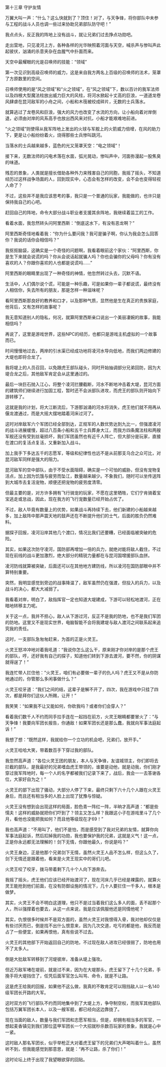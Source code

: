 第十三章 守护友情


万翼大叫一声：“什么？这么快就到了？顶住！对了，与天争锋，将你部队中未参与工程的战斗人员也调一些过来协助兄弟部队防守吧！”

我点点头，反正我的阵地上没有战斗，就让兄弟们过去挣点功勋吧。

走出营地，只见凌河上方，各种各样的光华映照着河面与天空，喊杀声与惨叫声此起彼伏，汹涌的杀意夹杂在血腥气中扑面而来。

天空中最耀眼的光是召唤师的技能：“领域”

第一次见识到高级召唤师的威力，这是来自我方两名上百级的召唤师的法术，笼罩了方原数里的空间。

召唤师使用的是“风之领域”和“火之领域”，在“风之领域”下，数以百计的我军法师以及四根大型魔法柱放出威力巨大的风柱，将河水掀起十丈高的巨浪，一道道龙卷风肆虐在昆河敌军的小舟之间，小船和木筏被绞成碎片，无数的士兵落水。

就算逃过了龙卷风和巨浪，强大的风力也改变了水流的方向，让小船向着对岸倒退，必须由对岸的风系高手也放出西风来对抗，小船才能艰难地前进。

“火之领域”则使得从我军阵地上发出的火球与军舰上的火箭威力倍增，在风的助力下，更是让小船纷纷着火，烧得那些士兵惨叫跳河。

当落水的士兵越来越多，蓝色的光又笼罩天空：“电之领域”！

接下来，无数法师的闪电术落在水面，弧光晃动，惨叫声中，河面弥漫起一股焦臭的味道。

残忍的景象，人类就是擅长借助各种外力来残害自己的同胞，我摇了摇头，不知道经历过这样战争场面的人，回到现实中，心态会有怎样的改变，会不会也变得轻视人命了？

不过，这些并不是我应该思考的事，我只是一个普通的玩家，我能做的，也许只是保持我自己的心吧。

赶回自己的阵地，命令大部分战斗职业者支援其余阵地，我继续着监工的工作。

看着水面，我忽然转头问阿里西斯：“倒底这水下，有没有恶龙啊？”

阿里西斯奇怪地看着我：“你为什么要问我？我可是骗子啊，你认为我会怎么回答你？我说的话你会相信吗？”

我抠抠脑袋，这确实是一个奇怪的问题啊，我看着眼前这个家伙：“阿里西斯，你是生下来就会说谎的吗？你从会说话起就骗人吗？你也会骗你的父母吗？你有没有喜欢的人？你跟你喜欢的人也都是说谎吗……”

阿里西斯的眼睛里出现了一种奇怪的神情，他忽然转过头去，沉默不语。

生活中，人们偶尔说个谎，可能是一种乐趣，可是如果你一辈子都说谎，最终没有人相信你，失去所有的朋友，那是怎样一种滋味呢？

看阿里西斯那良好的教养和口才，以及那种气质，显然他是生在真正的贵族家庭，他背后，又有怎样的故事呢？

我无意知道别人的隐私，何况，就算阿里西斯亲口说出一个美丽凄婉的故事，我能相信吗？

再说了，这里是游戏世界，这些NPC的经历，也都只是游戏主机虚拟的一个故事而已。

时间慢慢地过去，两岸的引水渠已经成功地将凌河水导向低地，而我们两边修建的大堤也即将合龙了。

我将堤上的人员召回，以免跟虎王部队碰头，同时开始抽调部分兄弟回防，因为大堤合龙之后，其他敌军肯定会从这里通过的。

最后一块巨石抛入江心，将整个凌河拦腰截断，河水不断地冲击着大堤，昆河方面的建筑师们继续进行加固工程，暂时还不会派部队进攻，而虎王的部队则开始向下游转移了。

这就是我的计划，将大江断流后，下游那汹涌的河水将消失，虎王他们就不用再从偃龙渡通过，而是大摇大摆地踏着河床过河了。

这时对岸敌军六个军团已经全部到达，正规军的人数优势达到九比一，但强渡凌河的战斗进展缓慢，超过八百条小船和五千士兵葬身大江，而我方四条魔法柱和两艘军舰还没有受到丝毫损坏，我们军团虽然也有近千人阵亡，但大部分是玩家，直接在渡口的复活点复活，又重新加入战斗。

加上我手下多达五千的志愿军，等级和纪律性也远不是从前那支乌合之众可比，对昆河敌军同样是强大的阻力。

昆河敌军的空中部队，由于不受水面阻碍，确实是一个可怕的威胁，但没有宠物复活点，加上因为饥饿与疲劳而坠江，数量越来越少。不象我们，随时可以坐传送阵到大城市去复活宠物，顺便还把宠物的疲劳度清零。

但最主要的是，对方许多拥有飞行骑宠的玩家，不愿在这里牺牲，它们宁肯骑着宝宝逃走或怠战，因此，现在我方的飞行宠数量已经开始占优了。

不过，敌人毕竟有数量上的优势，如果战斗再持续下去，他们新建的小船越来越多，加上敌阵中那声震天地的鼓声还在不断提升他们的士气，后面的胜负仍然难料。

据探子回报，凌河沿岸其他几个渡口，情况比我们还要糟，已经面临被突破的危险。

其实，如果这次防守凌河，国防部再增加一倍的兵力，就绝对能将敌人截住，不过现在前线的战斗更加激烈，绝大部分的精锐力量都在与昆河国增援部队血拼。

凌河防线就算被突破，后面还可以在其他地方建防线，所以凌河在国防部眼中并不算特别重要。

突然，我明显感觉到旁边的战事降温了，敌军虽然仍在强渡，但投入的兵力，以及战斗的决心，都大大减弱了。

我看着对岸，明白了，敌指挥官一定也知道大堤建成，下游可以轻松地渡河，正在暗地转移主力呢。

关于这一点，我并不担心，敌人从下游过河，反正不是我的防地，也不是我们军团的防地。这里又不是现实世界，电脑智能不会将我建堤与敌人渡河之间联系起来追究我的责任。

这时，一支部队急匆匆赶来，为首的正是火灵王。

火灵王怒冲冲地对着我吼道：“我说你怎么这么干，原来刚才你对岸的是那个虎王的部队，哼，还好我有自己的探子，知道他们转到下游去渡河，要不然，你的阴谋就得逞了！”

我连忙带人拦住他：“火灵王，咱们有必要做一辈子的仇人吗？虎王又不是从你防地通过的，你管那么多闲事做什么？”

火灵王咬牙道：“我们之间的结，这辈子是解不开了，四次，我在游戏中只挂了四次，都是拜你们这伙人所赐，让开！”

我笑笑：“如果我不让又能如何，你砍我吗？或者你们会穿人？”

看着我们数千人不约而同手拉手连在一起挡在前方，火灵王眼睛都要冒火了：“与天争锋！我要向军团长报告，你通敌！如果军团长还是那么蠢，我就向军事法庭起诉！”

我想了想：“既然这样，我就给你一个立功的机会吧，兄弟们，放开手。”

火灵王哈哈大笑，带着数百手下穿过我的部队。

我忽然高声道：“各位火灵王团的朋友，本人与天争锋，友谊城领主，你们即将去拦截的部队，是我最好的兄弟嗜血虎王带领的，谁要是动他，就是动我，你们刚才穿过我军阵地时，每一个人的名字都被我们记录下来了，战后，我会一一去答谢各位，大家好自为之！”

火灵王的部下出现了骚动，大部分人停了下来，最终只剩下六十几个人跟在火灵王身后，而且还有相当多的人脸上出现了犹豫与惊疑。

火灵王没有想到会出现这样的局面，脸色青一阵红一阵，半晌才高声道：“都是些懦夫！这样的威胁就把你们吓到了？领主又怎么样？我跟这小子在游戏里斗了几个月，看他也没能把我如何？而且他等级现在才69！”

我也高声道：“不用叫了，他们不是怕，而是感受到了我对兄弟的友情，就算你向军事法庭起诉，然后扣掉我的功勋，我也要保护我的兄弟，这就是义气！这一点，正是你永远都无法理解的！剑下无情，你跟他最久，你说是吗？”

火灵王身边，正是他那个兄弟剑下无情，虽然火灵王人品不怎么样，但这么久了，剑下无情还是跟着他，看来是火灵王现实中的哥们儿吧。

火灵王咬了咬牙，拨马带着剩下几十个人向下游奔去。

我摇了摇头，虎王他们应该已经开始渡河了，现在河床几乎已经是裸露的，就算火灵王能抢到他们前面，在没有防御设施的情况下，几十人要拦住一千多人，根本是做梦。

其实，火灵王不会不明白这道理，他只不是过当着我们这么多人的面，丢不起那个人，所以强撑着也要去，从这一点来说，我是应该佩服他还是同情他呢？

其实，仇恨很多时候并不是双方面的，虽然火灵王对我恨得入骨，我对他却仅仅是有些讨厌而已，倒是找不出什么恨意来，因为几次交道，吃亏的都是他，我反而是占了一些便宜，如果再恨他，真有些说不过去。

火灵王的其他部下开始返回自己的防地，不过现在敌人进攻已经很弱了，防地也用不了太多人。

倒是大批敌军转移到了河堤彼岸，准备从堤上强攻。

但近万敌军堵在堤前，就是过不来，因为在大堤那头，虎王留下了十几个兄弟，手挽手将大堤挡住了，任凭后面军官怎么叫骂、命令，就是不让路。

这是虎王给我的回报，如果他不这么做，我真的不敢肯定可以阻挡敌人以一名140级军团长开路的大军。

这时双方的飞行部队不约而同地集中到了大堤上方，争夺制空权，而我军其他部队包括万翼军团长本人，以及一艘军舰，都已经向这边靠拢了。

现在当面的敌人，数量与我们军团和志愿军相当，但是，却拥有相当多的军官，一想起麦香镇见到我们那位蓝甲军团长一个大招就秒杀数百玩家的景象，我就是心中一紧。

这时敌人那名军团长，似乎举枪正大对着虎王留下的兄弟们大声喝叫着什么，虽然听不到，但我能感觉到那意思，就是：“再不让路，杀了你们！”

这时论坛上终于出现了我望眼欲穿的回贴。





